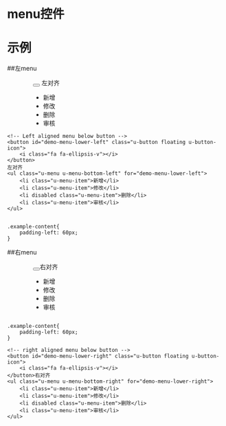 # menu控件

# 示例


##左menu

<div class="example-content"><!-- Left aligned menu below button -->
<button id="demo-menu-lower-left" class="u-button floating u-button-icon">
    <i class="fa fa-ellipsis-v"></i>
</button>
左对齐
<ul class="u-menu u-menu-bottom-left" for="demo-menu-lower-left">
    <li class="u-menu-item">新增</li>
    <li class="u-menu-item">修改</li>
    <li disabled class="u-menu-item">删除</li>
    <li class="u-menu-item">审核</li>
</ul>
</div>
<div class="example-content">
<style>
.example-content{
    padding-left: 60px;
}
</style>
</div>
<div class="examples-code"><pre><code>&lt;!-- Left aligned menu below button -->
&lt;button id="demo-menu-lower-left" class="u-button floating u-button-icon">
    &lt;i class="fa fa-ellipsis-v">&lt;/i>
&lt;/button>
左对齐
&lt;ul class="u-menu u-menu-bottom-left" for="demo-menu-lower-left">
    &lt;li class="u-menu-item">新增&lt;/li>
    &lt;li class="u-menu-item">修改&lt;/li>
    &lt;li disabled class="u-menu-item">删除&lt;/li>
    &lt;li class="u-menu-item">审核&lt;/li>
&lt;/ul></code></pre>
</div>
<div class="examples-code"><pre><code>
.example-content{
    padding-left: 60px;
}
</code></pre>
</div>

##右menu

<div class="example-content"><style>
.example-content{
    padding-left: 60px;
}
</style></div>
<div class="example-content"><!-- right aligned menu below button -->
<button id="demo-menu-lower-right" class="u-button floating u-button-icon">
    <i class="fa fa-ellipsis-v"></i>
</button>右对齐
<ul class="u-menu u-menu-bottom-right" for="demo-menu-lower-right">
    <li class="u-menu-item">新增</li>
    <li class="u-menu-item">修改</li>
    <li disabled class="u-menu-item">删除</li>
    <li class="u-menu-item">审核</li>
</ul>
</div>
<div class="examples-code"><pre><code>
.example-content{
    padding-left: 60px;
}
</code></pre>
</div>
<div class="examples-code"><pre><code>&lt;!-- right aligned menu below button -->
&lt;button id="demo-menu-lower-right" class="u-button floating u-button-icon">
    &lt;i class="fa fa-ellipsis-v">&lt;/i>
&lt;/button>右对齐
&lt;ul class="u-menu u-menu-bottom-right" for="demo-menu-lower-right">
    &lt;li class="u-menu-item">新增&lt;/li>
    &lt;li class="u-menu-item">修改&lt;/li>
    &lt;li disabled class="u-menu-item">删除&lt;/li>
    &lt;li class="u-menu-item">审核&lt;/li>
&lt;/ul></code></pre>
</div>



